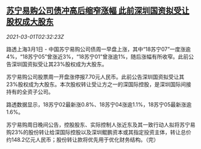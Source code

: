 <!--1614568995000-->
[苏宁易购公司债冲高后缩窄涨幅 此前深圳国资拟受让股权成大股东](https://cn.reuters.com/article/suning-bond-shenzhen-0301-idCNKCS2AT11M)
------

<div><i>2021-03-01T02:32:23Z</i></div><p>路透上海3月1日 - 中国苏宁易购公司债周一早盘上涨，其中“18苏宁07”一度涨逾4%，“18苏宁05”曾涨近3%，“18苏宁01”曾涨逾1%，随后涨幅有所收窄。此前公告深圳国资拟受让其23%股权成为大股东。</p><p>苏宁易购公司股票周一开盘涨停报7.70元人民币。此前公告深圳国资拟受让其23%股权成为大股东。本次股权转让受让方之一的深国际控股，是深圳国际间接持有的全资子公司。</p><p>路透数据显示，18苏宁02最新涨0.8%、18苏宁04涨逾1.1%，18苏宁05最新涨逾1.6%。</p><p>苏宁易购周日晚间公告，控股股东、实际控制人张近东及其一致行动人拟将苏宁易购23%的股份转让给深国际控股以及深圳鲲鹏资本或其指定投资主体，转让总价约148.2亿元人民币；股份转让款将优先用于优化财务结构。（完）</p>
